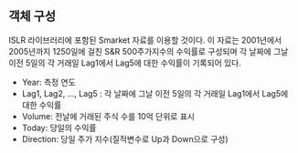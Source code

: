 ## 객체 구성
ISLR 라이브러리에 포함된 Smarket 자료를 이용할 것이다. 이 자료는 2001년에서 2005년까지 1250일에 걸친 S&R 500주가지수의 수익률로 구성되며 각 날짜에 그날 이전 5일의 각 거래일 Lag1에서 Lag5에 대한 수익률이 기록되어 있다.
* Year: 측정 연도
* Lag1, Lag2, ..., Lag5 : 각 날짜에 그날 이전 5일의 각 거래일 Lag1에서 Lag5에 대한 수익률
* Volume: 전날에 거래된 주식 수를 10억 단위로 표시
* Today: 당일의 수익률
* Direction: 당일 주가 지수(질적변수로 Up과 Down으로 구성) 

